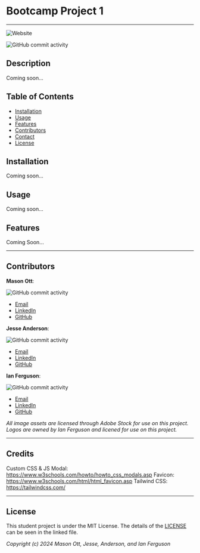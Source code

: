 # Bootcamp Project 1

---

![Website](https://img.shields.io/website?url=https%3A%2F%2Ftemptag.github.io%2FProject-1%2F&up_message=Online&up_color=green&down_message=Offline&down_color=red)

![GitHub commit activity](https://img.shields.io/github/commit-activity/t/TEMPTAG/Project-1?color=blue)

## Description

Coming soon...

## Table of Contents

- [Installation](#installation)
- [Usage](#usage)
- [Features](#features)
- [Contributors](#contributors)
- [Contact](#contact)
- [License](#license)

## Installation

Coming soon...

## Usage

Coming soon...

## Features

Coming Soon...

---

## Contributors

**Mason Ott**:

![GitHub commit activity](https://img.shields.io/github/commit-activity/t/TEMPTAG/Project-1?authorFilter=MaceOtt&color=blue)

- [Email](mason.xavier.ott@gmail.com)
- [LinkedIn]()
- [GitHub](https://github.com/MaceOtt)

**Jesse Anderson**:

![GitHub commit activity](https://img.shields.io/github/commit-activity/t/TEMPTAG/Project-1?authorFilter=Vtencouchclimbr&color=blue)

- [Email](lmntrylmnt@gmail.com)
- [LinkedIn]()
- [GitHub](https://github.com/Vtencouchclimbr)

**Ian Ferguson**:

![GitHub commit activity](https://img.shields.io/github/commit-activity/t/TEMPTAG/Project-1?authorFilter=TEMPTAG&color=blue)

- [Email](mailto:iansterlingferguson@gmail.com)
- [LinkedIn](https://www.linkedin.com/in/ianferguson/)
- [GitHub](https://github.com/TEMPTAG)

_All image assets are licensed through Adobe Stock for use on this project. Logos are owned by Ian Ferguson and licened for use on this project._

---

## Credits

Custom CSS & JS Modal: https://www.w3schools.com/howto/howto_css_modals.asp
Favicon: https://www.w3schools.com/html/html_favicon.asp
Tailwind CSS: https://tailwindcss.com/

---

## License

This student project is under the MIT License. The details of the [LICENSE](./LICENSE) can be seen in the linked file.

_Copyright (c) 2024 Mason Ott, Jesse, Anderson, and Ian Ferguson_
